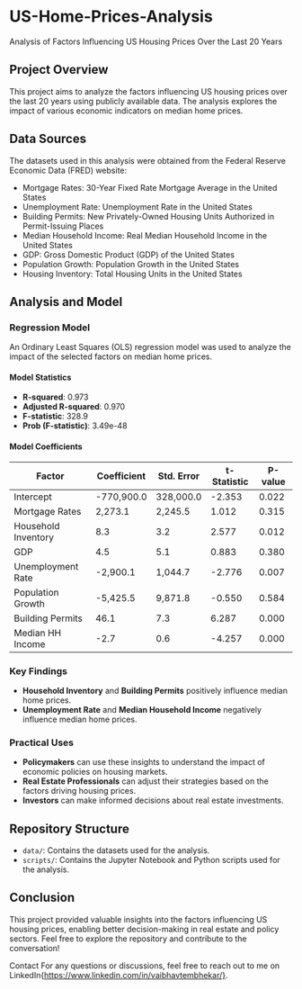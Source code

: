 # US-Home-Prices-Analysis
Analysis of Factors Influencing US Housing Prices Over the Last 20 Years

## Project Overview

This project aims to analyze the factors influencing US housing prices over the last 20 years using publicly available data. The analysis explores the impact of various economic indicators on median home prices.

## Data Sources

The datasets used in this analysis were obtained from the Federal Reserve Economic Data (FRED) website:
- Mortgage Rates: 30-Year Fixed Rate Mortgage Average in the United States
- Unemployment Rate: Unemployment Rate in the United States
- Building Permits: New Privately-Owned Housing Units Authorized in Permit-Issuing Places
- Median Household Income: Real Median Household Income in the United States
- GDP: Gross Domestic Product (GDP) of the United States
- Population Growth: Population Growth in the United States
- Housing Inventory: Total Housing Units in the United States

## Analysis and Model

### Regression Model
An Ordinary Least Squares (OLS) regression model was used to analyze the impact of the selected factors on median home prices.

#### Model Statistics
- **R-squared**: 0.973
- **Adjusted R-squared**: 0.970
- **F-statistic**: 328.9
- **Prob (F-statistic)**: 3.49e-48

#### Model Coefficients
| Factor               | Coefficient   | Std. Error | t-Statistic | P-value  |
|----------------------|---------------|------------|-------------|----------|
| Intercept            | -770,900.0    | 328,000.0  | -2.353      | 0.022    |
| Mortgage Rates       | 2,273.1       | 2,245.5    | 1.012       | 0.315    |
| Household Inventory  | 8.3           | 3.2        | 2.577       | 0.012    |
| GDP                  | 4.5           | 5.1        | 0.883       | 0.380    |
| Unemployment Rate    | -2,900.1      | 1,044.7    | -2.776      | 0.007    |
| Population Growth    | -5,425.5      | 9,871.8    | -0.550      | 0.584    |
| Building Permits     | 46.1          | 7.3        | 6.287       | 0.000    |
| Median HH Income     | -2.7          | 0.6        | -4.257      | 0.000    |

### Key Findings
- **Household Inventory** and **Building Permits** positively influence median home prices.
- **Unemployment Rate** and **Median Household Income** negatively influence median home prices.

### Practical Uses
- **Policymakers** can use these insights to understand the impact of economic policies on housing markets.
- **Real Estate Professionals** can adjust their strategies based on the factors driving housing prices.
- **Investors** can make informed decisions about real estate investments.

## Repository Structure

- `data/`: Contains the datasets used for the analysis.
- `scripts/`: Contains the Jupyter Notebook and Python scripts used for the analysis.


## Conclusion
This project provided valuable insights into the factors influencing US housing prices, enabling better decision-making in real estate and policy sectors. Feel free to explore the repository and contribute to the conversation!

Contact
For any questions or discussions, feel free to reach out to me on LinkedIn{https://www.linkedin.com/in/vaibhavtembhekar/}.
